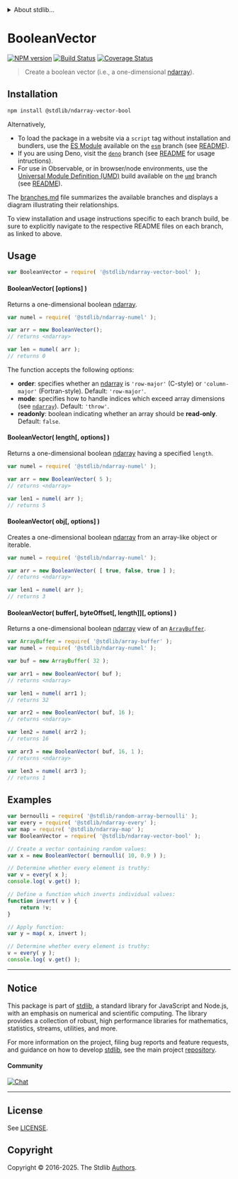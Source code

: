 <!--

@license Apache-2.0

Copyright (c) 2025 The Stdlib Authors.

Licensed under the Apache License, Version 2.0 (the "License");
you may not use this file except in compliance with the License.
You may obtain a copy of the License at

   http://www.apache.org/licenses/LICENSE-2.0

Unless required by applicable law or agreed to in writing, software
distributed under the License is distributed on an "AS IS" BASIS,
WITHOUT WARRANTIES OR CONDITIONS OF ANY KIND, either express or implied.
See the License for the specific language governing permissions and
limitations under the License.

-->


<details>
  <summary>
    About stdlib...
  </summary>
  <p>We believe in a future in which the web is a preferred environment for numerical computation. To help realize this future, we've built stdlib. stdlib is a standard library, with an emphasis on numerical and scientific computation, written in JavaScript (and C) for execution in browsers and in Node.js.</p>
  <p>The library is fully decomposable, being architected in such a way that you can swap out and mix and match APIs and functionality to cater to your exact preferences and use cases.</p>
  <p>When you use stdlib, you can be absolutely certain that you are using the most thorough, rigorous, well-written, studied, documented, tested, measured, and high-quality code out there.</p>
  <p>To join us in bringing numerical computing to the web, get started by checking us out on <a href="https://github.com/stdlib-js/stdlib">GitHub</a>, and please consider <a href="https://opencollective.com/stdlib">financially supporting stdlib</a>. We greatly appreciate your continued support!</p>
</details>

# BooleanVector

[![NPM version][npm-image]][npm-url] [![Build Status][test-image]][test-url] [![Coverage Status][coverage-image]][coverage-url] <!-- [![dependencies][dependencies-image]][dependencies-url] -->

> Create a boolean vector (i.e., a one-dimensional [ndarray][@stdlib/ndarray/ctor]).

<!-- Section to include introductory text. Make sure to keep an empty line after the intro `section` element and another before the `/section` close. -->

<section class="intro">

</section>

<!-- /.intro -->

<!-- Package usage documentation. -->

<section class="installation">

## Installation

```bash
npm install @stdlib/ndarray-vector-bool
```

Alternatively,

-   To load the package in a website via a `script` tag without installation and bundlers, use the [ES Module][es-module] available on the [`esm`][esm-url] branch (see [README][esm-readme]).
-   If you are using Deno, visit the [`deno`][deno-url] branch (see [README][deno-readme] for usage intructions).
-   For use in Observable, or in browser/node environments, use the [Universal Module Definition (UMD)][umd] build available on the [`umd`][umd-url] branch (see [README][umd-readme]).

The [branches.md][branches-url] file summarizes the available branches and displays a diagram illustrating their relationships.

To view installation and usage instructions specific to each branch build, be sure to explicitly navigate to the respective README files on each branch, as linked to above.

</section>

<section class="usage">

## Usage

```javascript
var BooleanVector = require( '@stdlib/ndarray-vector-bool' );
```

#### BooleanVector( \[options] )

Returns a one-dimensional boolean [ndarray][@stdlib/ndarray/ctor].

```javascript
var numel = require( '@stdlib/ndarray-numel' );

var arr = new BooleanVector();
// returns <ndarray>

var len = numel( arr );
// returns 0
```

The function accepts the following options:

-   **order**: specifies whether an [ndarray][@stdlib/ndarray/ctor] is `'row-major'` (C-style) or `'column-major'` (Fortran-style). Default: `'row-major'`.
-   **mode**: specifies how to handle indices which exceed array dimensions (see [`ndarray`][@stdlib/ndarray/ctor]). Default: `'throw'`.
-   **readonly**: boolean indicating whether an array should be **read-only**. Default: `false`.

#### BooleanVector( length\[, options] )

Returns a one-dimensional boolean [ndarray][@stdlib/ndarray/ctor] having a specified `length`.

```javascript
var numel = require( '@stdlib/ndarray-numel' );

var arr = new BooleanVector( 5 );
// returns <ndarray>

var len1 = numel( arr );
// returns 5
```

#### BooleanVector( obj\[, options] )

Creates a one-dimensional boolean [ndarray][@stdlib/ndarray/ctor] from an array-like object or iterable.

```javascript
var numel = require( '@stdlib/ndarray-numel' );

var arr = new BooleanVector( [ true, false, true ] );
// returns <ndarray>

var len1 = numel( arr );
// returns 3
```

#### BooleanVector( buffer\[, byteOffset\[, length]]\[, options] )

Returns a one-dimensional boolean [ndarray][@stdlib/ndarray/ctor] view of an [`ArrayBuffer`][@stdlib/array/buffer].

```javascript
var ArrayBuffer = require( '@stdlib/array-buffer' );
var numel = require( '@stdlib/ndarray-numel' );

var buf = new ArrayBuffer( 32 );

var arr1 = new BooleanVector( buf );
// returns <ndarray>

var len1 = numel( arr1 );
// returns 32

var arr2 = new BooleanVector( buf, 16 );
// returns <ndarray>

var len2 = numel( arr2 );
// returns 16

var arr3 = new BooleanVector( buf, 16, 1 );
// returns <ndarray>

var len3 = numel( arr3 );
// returns 1
```

</section>

<!-- /.usage -->

<!-- Package usage notes. Make sure to keep an empty line after the `section` element and another before the `/section` close. -->

<section class="notes">

</section>

<!-- /.notes -->

<!-- Package usage examples. -->

<section class="examples">

## Examples

<!-- eslint no-undef: "error" -->

```javascript
var bernoulli = require( '@stdlib/random-array-bernoulli' );
var every = require( '@stdlib/ndarray-every' );
var map = require( '@stdlib/ndarray-map' );
var BooleanVector = require( '@stdlib/ndarray-vector-bool' );

// Create a vector containing random values:
var x = new BooleanVector( bernoulli( 10, 0.9 ) );

// Determine whether every element is truthy:
var v = every( x );
console.log( v.get() );

// Define a function which inverts individual values:
function invert( v ) {
    return !v;
}

// Apply function:
var y = map( x, invert );

// Determine whether every element is truthy:
v = every( y );
console.log( v.get() );
```

</section>

<!-- /.examples -->

<!-- Section to include cited references. If references are included, add a horizontal rule *before* the section. Make sure to keep an empty line after the `section` element and another before the `/section` close. -->

<section class="references">

</section>

<!-- /.references -->

<!-- Section for related `stdlib` packages. Do not manually edit this section, as it is automatically populated. -->

<section class="related">

</section>

<!-- /.related -->

<!-- Section for all links. Make sure to keep an empty line after the `section` element and another before the `/section` close. -->


<section class="main-repo" >

* * *

## Notice

This package is part of [stdlib][stdlib], a standard library for JavaScript and Node.js, with an emphasis on numerical and scientific computing. The library provides a collection of robust, high performance libraries for mathematics, statistics, streams, utilities, and more.

For more information on the project, filing bug reports and feature requests, and guidance on how to develop [stdlib][stdlib], see the main project [repository][stdlib].

#### Community

[![Chat][chat-image]][chat-url]

---

## License

See [LICENSE][stdlib-license].


## Copyright

Copyright &copy; 2016-2025. The Stdlib [Authors][stdlib-authors].

</section>

<!-- /.stdlib -->

<!-- Section for all links. Make sure to keep an empty line after the `section` element and another before the `/section` close. -->

<section class="links">

[npm-image]: http://img.shields.io/npm/v/@stdlib/ndarray-vector-bool.svg
[npm-url]: https://npmjs.org/package/@stdlib/ndarray-vector-bool

[test-image]: https://github.com/stdlib-js/ndarray-vector-bool/actions/workflows/test.yml/badge.svg?branch=main
[test-url]: https://github.com/stdlib-js/ndarray-vector-bool/actions/workflows/test.yml?query=branch:main

[coverage-image]: https://img.shields.io/codecov/c/github/stdlib-js/ndarray-vector-bool/main.svg
[coverage-url]: https://codecov.io/github/stdlib-js/ndarray-vector-bool?branch=main

<!--

[dependencies-image]: https://img.shields.io/david/stdlib-js/ndarray-vector-bool.svg
[dependencies-url]: https://david-dm.org/stdlib-js/ndarray-vector-bool/main

-->

[chat-image]: https://img.shields.io/gitter/room/stdlib-js/stdlib.svg
[chat-url]: https://app.gitter.im/#/room/#stdlib-js_stdlib:gitter.im

[stdlib]: https://github.com/stdlib-js/stdlib

[stdlib-authors]: https://github.com/stdlib-js/stdlib/graphs/contributors

[umd]: https://github.com/umdjs/umd
[es-module]: https://developer.mozilla.org/en-US/docs/Web/JavaScript/Guide/Modules

[deno-url]: https://github.com/stdlib-js/ndarray-vector-bool/tree/deno
[deno-readme]: https://github.com/stdlib-js/ndarray-vector-bool/blob/deno/README.md
[umd-url]: https://github.com/stdlib-js/ndarray-vector-bool/tree/umd
[umd-readme]: https://github.com/stdlib-js/ndarray-vector-bool/blob/umd/README.md
[esm-url]: https://github.com/stdlib-js/ndarray-vector-bool/tree/esm
[esm-readme]: https://github.com/stdlib-js/ndarray-vector-bool/blob/esm/README.md
[branches-url]: https://github.com/stdlib-js/ndarray-vector-bool/blob/main/branches.md

[stdlib-license]: https://raw.githubusercontent.com/stdlib-js/ndarray-vector-bool/main/LICENSE

[@stdlib/array/buffer]: https://github.com/stdlib-js/array-buffer

[@stdlib/ndarray/ctor]: https://github.com/stdlib-js/ndarray-ctor

</section>

<!-- /.links -->
